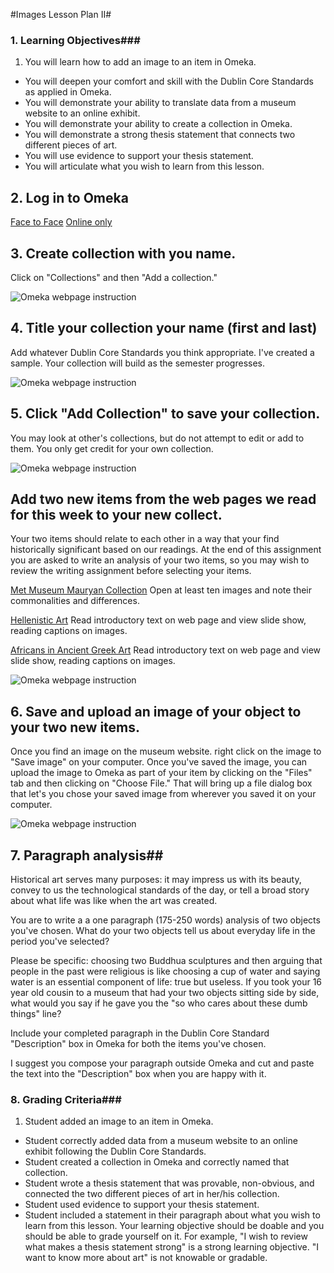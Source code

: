 #Images Lesson Plan II#

### 1. Learning Objectives###

1. You will learn how to add an image to an item in Omeka. 
* You will deepen your comfort and skill with the Dublin Core Standards as applied in Omeka. 
* You will demonstrate your ability to translate data from a museum website to an online exhibit. 
* You will demonstrate your ability to create a collection in Omeka. 
* You will demonstrate a strong thesis statement that connects two different pieces of art. 
* You will use evidence to support your thesis statement. 
* You will articulate what you wish to learn from this lesson. 

## 2. Log in to Omeka 

[Face to Face](http://jacknorton.org/1101-10-fa18/admin/users/login)
[Online only](http://jacknorton.org/1101-00-fa18/admin/users/login)

## 3. Create collection with you name. 

Click on "Collections" and then "Add a collection." 

![][1]

[1]: images/imageslessonplan2/create-collection-with-you-name-.png "Omeka webpage instruction"

## 4. Title your collection your name (first and last) 

Add whatever Dublin Core Standards you think appropriate. I've created a sample. Your collection will build as the semester progresses. 

![][2]

[2]: images/imageslessonplan2/title-your-collection-your-name--first-and-last--.png "Omeka webpage instruction"

## 5. Click "Add Collection" to save your collection. 

You may look at other's collections, but do not attempt to edit or add to them. You only get credit for your own collection. 

![][3]

[3]: images/imageslessonplan2/click--add-collection--to-save-your-collection-.png "Omeka webpage instruction"

## Add two new items from the web pages we read for this week to your new collect. 

Your two items should relate to each other in a way that your find historically significant based on our readings. At the end of this assignment you are asked to write an analysis of your two items, so you may wish to review the writing assignment before selecting your items. 

[Met Museum Mauryan Collection](http://www.metmuseum.org/search-results#!/search?q=mauryan) Open at least ten images and note their commonalities and differences.

[Hellenistic Art](http://www.metmuseum.org/toah/hd/haht/hd_haht.htm) Read introductory text on web page and view slide show, reading captions on images.

[Africans in Ancient Greek Art](http://www.metmuseum.org/toah/hd/afrg/hd_afrg.htm) Read introductory text on web page and view slide show, reading captions on images.

![][4]

[4]: images/imageslessonplan2/add-two-new-items-from-the-web-pages-we-read-for-this-week-to-your-new-collect-.png "Omeka webpage instruction"

## 6. Save and upload an image of your object to your two new items. 

Once you find an image on the museum website. right click on the image to "Save image" on your computer. Once you've saved the image, you can upload the image to Omeka as part of your item by clicking on the "Files" tab and then clicking on "Choose File."  That will bring up a file dialog box that let's you chose your saved image from wherever you saved it on your computer. 

![][5]

[5]: images/imageslessonplan2/save-and-upload-an-image-of-your-object-to-your-two-new-items-.png "Omeka webpage instruction"

## 7. Paragraph analysis## 

Historical art serves many purposes: it may impress us with its beauty, convey to us the technological standards of the day, or tell a broad story about what life was like when the art was created. 

You are to write a a one paragraph (175-250 words) analysis of two objects you've chosen. What do your two objects tell us about everyday life in the period you've selected? 

Please be specific: choosing two Buddhua sculptures and then arguing that people in the past were religious is like choosing a cup of water and saying water is an essential component of life: true but useless. If you took your 16 year old cousin to a museum that had your two objects sitting side by side, what would you  say if he gave you the "so who cares about these dumb things" line? 

Include your completed paragraph in the Dublin Core Standard "Description" box in Omeka for both the items you've chosen. 

I suggest you compose your paragraph outside Omeka and cut and paste the text into the "Description" box when you are happy with it. 


### 8. Grading Criteria###

1. Student added an image to an item in Omeka. 
* Student correctly added data from a museum website to an online exhibit following the Dublin Core Standards. 
* Student created a collection in Omeka and correctly named that collection. 
* Student wrote a thesis statement that was provable, non-obvious, and connected the two different pieces of art in her/his collection. 
* Student used evidence to support your thesis statement. 
* Student included a statement in their paragraph about what you wish to learn from this lesson. Your learning objective should be doable and you should be able to grade yourself on it. For example, "I wish to review what makes a thesis statement strong" is a strong learning objective. "I want to know more about art" is not knowable or gradable. 
